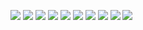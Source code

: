 ![](https://raw.githubusercontent.com/bmansfieldRIT/bmansfieldRIT.github.io/master/_images/tele/front.JPG)
![](https://raw.githubusercontent.com/bmansfieldRIT/bmansfieldRIT.github.io/master/_images/tele/teleinlay.JPG)
![](https://raw.githubusercontent.com/bmansfieldRIT/bmansfieldRIT.github.io/master/_images/tele/front3.JPG)
![](https://raw.githubusercontent.com/bmansfieldRIT/bmansfieldRIT.github.io/master/_images/tele/pickup.JPG)
![](https://raw.githubusercontent.com/bmansfieldRIT/bmansfieldRIT.github.io/master/_images/tele/nut.JPG)
![](https://raw.githubusercontent.com/bmansfieldRIT/bmansfieldRIT.github.io/master/_images/tele/tuners.JPG)
![](https://raw.githubusercontent.com/bmansfieldRIT/bmansfieldRIT.github.io/master/_images/tele/viewdownfront.JPG)
![](https://raw.githubusercontent.com/bmansfieldRIT/bmansfieldRIT.github.io/master/_images/tele/frontopen.JPG)
![](https://raw.githubusercontent.com/bmansfieldRIT/bmansfieldRIT.github.io/master/_images/tele/pickupback3.JPG)
![](https://raw.githubusercontent.com/bmansfieldRIT/bmansfieldRIT.github.io/master/_images/tele/bridgepickupback2.JPG)
